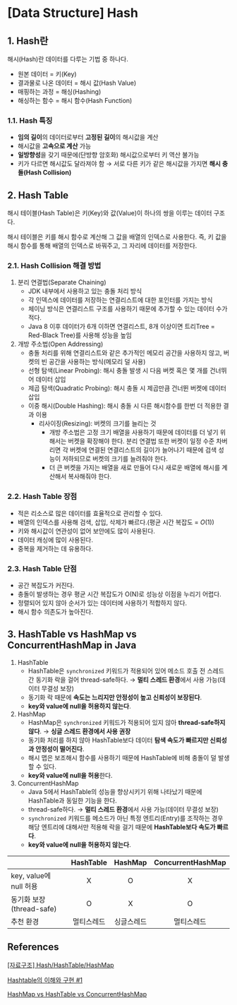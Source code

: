 # [Data Structure] Hash

## 1. Hash란

해시(Hash)란 데이터를 다루는 기법 중 하나다.

- 원본 데이터 = 키(Key)
- 결과물로 나온 데이터 = 해시 값(Hash Value)
- 매핑하는 과정 = 해싱(Hashing)
- 해싱하는 함수 = 해시 함수(Hash Function)

### 1.1. Hash 특징

- **임의 길이**의 데이터로부터 **고정된 길이**의 해시값을 계산
- 해시값을 **고속으로 계산** 가능
- **일방향성**을 갖기 때문에(단방향 암호화) 해시값으로부터 키 역산 불가능
- 키가 다르면 해시값도 달라져야 함 → 서로 다른 키가 같은 해시값을 가지면 **해시 충돌(Hash Collision)**

## 2. Hash Table

해시 테이블(Hash Table)은 키(Key)와 값(Value)이 하나의 쌍을 이루는 데이터 구조다.

해시 테이블은 키를 해시 함수로 계산해 그 값을 배열의 인덱스로 사용한다. 즉, 키 값을 해시 함수를 통해 배열의 인덱스로 바꿔주고, 그 자리에 데이터를 저장한다.

### 2.1. Hash Collision 해결 방법

1. 분리 연결법(Separate Chaining)
    - JDK 내부에서 사용하고 있는 충돌 처리 방식
    - 각 인덱스에 데이터를 저장하는 연결리스트에 대한 포인터를 가지는 방식
    - 체이닝 방식은 연결리스트 구조를 사용하기 때문에 추가할 수 있는 데이터 수가 적다.
    - Java 8 이후 데이터가 6개 이하면 연결리스트, 8개 이상이면 트리Tree = Red-Black Tree)를 사용해 성능을 높임
2. 개방 주소법(Open Addressing)
    - 충돌 처리를 위해 연결리스트와 같은 추가적인 메모리 공간을 사용하지 않고, 버켓의 빈 공간을 사용하는 방식(메모리 덜 사용)
    - 선형 탐색(Linear Probing): 해시 충돌 발생 시 다음 버켓 혹은 몇 개를 건너뛰어 데이터 삽입
    - 제곱 탐색(Quadratic Probing): 해시 충돌 시 제곱만큼 건너뛴 버켓에 데이터 삽입
    - 이중 해시(Double Hashing): 해시 충돌 시 다른 해시함수를 한번 더 적용한 결과 이용
        - 리사이징(Resizing): 버켓의 크기를 늘리는 것
            - 개방 주소법은 고정 크기 배열을 사용하기 때문에 데이터를 더 넣기 위해서는 버켓을 확장해야 한다. 분리 연결법 또한 버켓이 일정 수준 차버리면 각 버켓에 연결된 연결리스트의 길이가 늘어나기
              때문에 검색 성능이 저하되므로 버켓의 크기를 늘려줘야 한다.
            - 더 큰 버켓을 가지는 배열을 새로 만들어 다시 새로운 배열에 해시를 계산해서 복사해줘야 한다.

### 2.2. Hash Table 장점

- 적은 리소스로 많은 데이터를 효율적으로 관리할 수 있다.
- 배열의 인덱스를 사용해 검색, 삽입, 삭제가 빠르다.(평균 시간 복잡도 = $O(1)$)
- 키와 해시값이 연관성이 없어 보안에도 많이 사용된다.
- 데이터 캐싱에 많이 사용된다.
- 중복을 제거하는 데 유용하다.

### 2.3. Hash Table 단점

- 공간 복잡도가 커진다.
- 충돌이 발생하는 경우 평균 시간 복잡도가 O(N)로 성능상 이점을 누리기 어렵다.
- 정렬되어 있지 않아 순서가 있는 데이터에 사용하기 적합하지 않다.
- 해시 함수 의존도가 높아진다.

## 3. HashTable vs HashMap vs ConcurrentHashMap in Java

1. HashTable
    - HashTable은 `synchronized` 키워드가 적용되어 있어 메소드 호출 전 스레드간 동기화 락을 걸어 thread-safe하다. → **멀티 스레드 환경**에서 사용 가능(데이터 무결성 보장)
    - 동기화 락 때문에 **속도는 느리지만 안정성이 높고 신뢰성이 보장된다**.
    - **key와 value에 null을 허용하지 않는다**.
2. HashMap
    - HashMap은 `synchronized` 키워드가 적용되어 있지 않아 **thread-safe하지 않다**. → **싱글 스레드 환경에서 사용 권장**
    - 동기화 처리를 하지 않아 HashTable보다 데이터 **탐색 속도가 빠르지만 신뢰성과 안정성이 떨어진다**.
    - 해시 맵은 보조해시 함수를 사용하기 때문에 HashTable에 비해 충돌이 덜 발생할 수 있다.
    - **key와 value에 null을 허용**한다.
3. ConcurrentHashMap
    - Java 5에서 HashTable의 성능을 향상시키기 위해 나타났기 때문에 HashTable과 동일한 기능을 한다.
    - thread-safe하다. → **멀티 스레드 환경**에서 사용 가능(데이터 무결성 보장)
    - `synchronized` 키워드를 메소드가 아닌 특정 엔트리(Entry)를 조작하는 경우 해당 엔트리에 대해서만 적용해 락을 걸기 때문에 **HashTable보다 속도가 빠르다**.
    - **key와 value에 null을 허용하지 않는다**.

|  | HashTable | HashMap | ConcurrentHashMap |
| --- | :---: | :---: | :---: |
| key, value에 null 허용 | X | O | X |
| 동기화 보장(thread-safe) | O | X | O |
| 추천 환경 | 멀티스레드 | 싱글스레드 | 멀티스레드 |

## References

[[자료구조] Hash/HashTable/HashMap](https://hee96-story.tistory.com/48)

[Hashtable의 이해와 구현 #1](https://bcho.tistory.com/1072)

[HashMap vs HashTable vs ConcurrentHashMap](https://tecoble.techcourse.co.kr/post/2021-11-26-hashmap-hashtable-concurrenthashmap/)